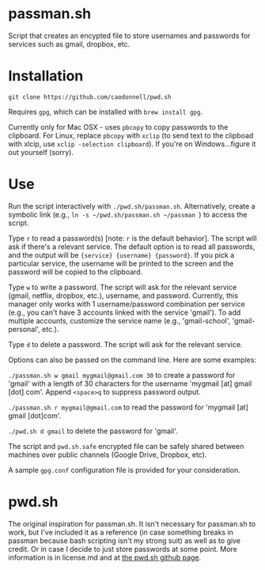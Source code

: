  
# passman.sh

Script that creates an encypted file to store usernames and passwords for services such as gmail, dropbox, etc.

# Installation

    git clone https://github.com/caodonnell/pwd.sh

Requires `gpg`, which can be installed with `brew install gpg`.

Currently only for Mac OSX - uses `pbcopy` to copy passwords to the clipboard. For Linux, replace `pbcopy` with `xclip` (to send text to the clipboad with xlcip, use `xclip -selection clipboard`). If you're on Windows...figure it out yourself (sorry).

# Use

Run the script interactively with `./pwd.sh/passman.sh`.  Alternatively, create a symbolic link (e.g., `ln -s ~/pwd.sh/passman.sh ~/passman `) to access the script. 

Type `r` to read a password(s) [note: `r` is the default behavior]. The script will ask if there's a relevant service. The default option is to read all passwords, and the output will be `{service} {username} {password}`. If you pick a particular service, the username will be printed to the screen and the password will be copied to the clipboard. 

Type `w` to write a password. The script will ask for the relevant service (gmail, netflix, dropbox, etc.), username, and password. Currently, this manager only works with 1 username/password combination per service (e.g., you can't have 3 accounts linked with the service 'gmail'). To add multiple accounts, customize the service name (e.g., 'gmail-school', 'gmail-personal', etc.).

Type `d` to delete a password. The script will ask for the relevant service.

Options can also be passed on the command line. Here are some examples:

`./passman.sh w gmail mygmail@gmail.com 30` to create a password for 'gmail' with a length of 30 characters for the username 'mygmail [at] gmail [dot] com'. Append `<space>q` to suppress password output.

`./passman.sh r mygmail@gmail.com` to read the password for 'mygmail [at] gmail [dot]com'.

`./pwd.sh d gmail` to delete the password for 'gmail'.

The script and `pwd.sh.safe` encrypted file can be safely shared between machines over public channels (Google Drive, Dropbox, etc).

A sample `gpg.conf` configuration file is provided for your consideration.


# pwd.sh

The original inspiration for passman.sh. It isn't necessary for passman.sh to work, but I've included it as a reference (in case something breaks in passman because bash scripting isn't my strong suit) as well as to give credit. Or in case I decide to just store passwords at some point. More information is in license.md and at [the pwd.sh github page](https://github.com/drduh/pwd.sh).
